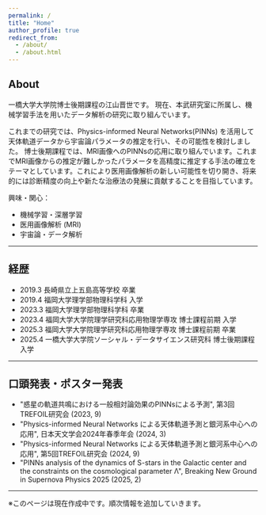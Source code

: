 ```yaml
---
permalink: /
title: "Home"
author_profile: true
redirect_from: 
  - /about/
  - /about.html
---
```


## About

一橋大学大学院博士後期課程の江山晋世です。
現在、本武研究室に所属し、機械学習手法を用いたデータ解析の研究に取り組んでいます。

これまでの研究では、Physics-informed Neural Networks(PINNs) を活用して天体軌道データから宇宙論パラメータの推定を行い、その可能性を検討しました。
博士後期課程では、MRI画像へのPINNsの応用に取り組んでいます。これまでMRI画像からの推定が難しかったパラメータを高精度に推定する手法の確立をテーマとしています。これにより医用画像解析の新しい可能性を切り開き、将来的には診断精度の向上や新たな治療法の発展に貢献することを目指しています。

興味・関心：

- 機械学習・深層学習
- 医用画像解析 (MRI)
- 宇宙論・データ解析

---


## 経歴

- 2019.3 長崎県立上五島高等学校 卒業
- 2019.4 福岡大学理学部物理科学科 入学
- 2023.3 福岡大学理学部物理科学科 卒業
- 2023.4 福岡大学大学院理学研究科応用物理学専攻 博士課程前期 入学
- 2025.3 福岡大学大学院理学研究科応用物理学専攻 博士課程前期 卒業
- 2025.4 一橋大学大学院ソーシャル・データサイエンス研究科 博士後期課程 入学


---

## 口頭発表・ポスター発表

-  "惑星の軌道共鳴における一般相対論効果のPINNsによる予測", 第3回TREFOIL研究会 (2023, 9)
-  "Physics-informed Neural Networks による天体軌道予測と銀河系中心への応用", 日本天文学会2024年春季年会 (2024, 3)
-  "Physics-informed Neural Networks による天体軌道予測と銀河系中心への応用", 第5回TREFOIL研究会 (2024, 9)
-  "PINNs analysis of the dynamics of S-stars in the Galactic center and the constraints on the cosmological parameter Λ", Breaking New Ground in Supernova Physics 2025 (2025, 2)

<!--
（※ 詳細は[こちら](/publications/)）
-->

---

<!--
## その他の活動

- **TA（ティーチング・アシスタント）**
- **学会・研究会の参加**
- **〇〇プロジェクトへの参加**

---
-->

※このページは現在作成中です。順次情報を追加していきます。


<!--
This is the front page of a website that is powered by the [Academic Pages template](https://github.com/academicpages/academicpages.github.io) and hosted on GitHub pages. [GitHub pages](https://pages.github.com) is a free service in which websites are built and hosted from code and data stored in a GitHub repository, automatically updating when a new commit is made to the repository. This template was forked from the [Minimal Mistakes Jekyll Theme](https://mmistakes.github.io/minimal-mistakes/) created by Michael Rose, and then extended to support the kinds of content that academics have: publications, talks, teaching, a portfolio, blog posts, and a dynamically-generated CV. You can fork [this template](https://github.com/academicpages/academicpages.github.io) right now, modify the configuration and markdown files, add your own PDFs and other content, and have your own site for free, with no ads!

A data-driven personal website
======
Like many other Jekyll-based GitHub Pages templates, Academic Pages makes you separate the website's content from its form. The content & metadata of your website are in structured markdown files, while various other files constitute the theme, specifying how to transform that content & metadata into HTML pages. You keep these various markdown (.md), YAML (.yml), HTML, and CSS files in a public GitHub repository. Each time you commit and push an update to the repository, the [GitHub pages](https://pages.github.com/) service creates static HTML pages based on these files, which are hosted on GitHub's servers free of charge.

Many of the features of dynamic content management systems (like Wordpress) can be achieved in this fashion, using a fraction of the computational resources and with far less vulnerability to hacking and DDoSing. You can also modify the theme to your heart's content without touching the content of your site. If you get to a point where you've broken something in Jekyll/HTML/CSS beyond repair, your markdown files describing your talks, publications, etc. are safe. You can rollback the changes or even delete the repository and start over - just be sure to save the markdown files! Finally, you can also write scripts that process the structured data on the site, such as [this one](https://github.com/academicpages/academicpages.github.io/blob/master/talkmap.ipynb) that analyzes metadata in pages about talks to display [a map of every location you've given a talk](https://academicpages.github.io/talkmap.html).

Getting started
======
1. Register a GitHub account if you don't have one and confirm your e-mail (required!)
1. Fork [this template](https://github.com/academicpages/academicpages.github.io) by clicking the "Use this template" button in the top right. 
1. Go to the repository's settings (rightmost item in the tabs that start with "Code", should be below "Unwatch"). Rename the repository "[your GitHub username].github.io", which will also be your website's URL.
1. Set site-wide configuration and create content & metadata (see below -- also see [this set of diffs](http://archive.is/3TPas) showing what files were changed to set up [an example site](https://getorg-testacct.github.io) for a user with the username "getorg-testacct")
1. Upload any files (like PDFs, .zip files, etc.) to the files/ directory. They will appear at https://[your GitHub username].github.io/files/example.pdf.  
1. Check status by going to the repository settings, in the "GitHub pages" section

Site-wide configuration
------
The main configuration file for the site is in the base directory in [_config.yml](https://github.com/academicpages/academicpages.github.io/blob/master/_config.yml), which defines the content in the sidebars and other site-wide features. You will need to replace the default variables with ones about yourself and your site's github repository. The configuration file for the top menu is in [_data/navigation.yml](https://github.com/academicpages/academicpages.github.io/blob/master/_data/navigation.yml). For example, if you don't have a portfolio or blog posts, you can remove those items from that navigation.yml file to remove them from the header. 

Create content & metadata
------
For site content, there is one markdown file for each type of content, which are stored in directories like _publications, _talks, _posts, _teaching, or _pages. For example, each talk is a markdown file in the [_talks directory](https://github.com/academicpages/academicpages.github.io/tree/master/_talks). At the top of each markdown file is structured data in YAML about the talk, which the theme will parse to do lots of cool stuff. The same structured data about a talk is used to generate the list of talks on the [Talks page](https://academicpages.github.io/talks), each [individual page](https://academicpages.github.io/talks/2012-03-01-talk-1) for specific talks, the talks section for the [CV page](https://academicpages.github.io/cv), and the [map of places you've given a talk](https://academicpages.github.io/talkmap.html) (if you run this [python file](https://github.com/academicpages/academicpages.github.io/blob/master/talkmap.py) or [Jupyter notebook](https://github.com/academicpages/academicpages.github.io/blob/master/talkmap.ipynb), which creates the HTML for the map based on the contents of the _talks directory).

**Markdown generator**

The repository includes [a set of Jupyter notebooks](https://github.com/academicpages/academicpages.github.io/tree/master/markdown_generator
) that converts a CSV containing structured data about talks or presentations into individual markdown files that will be properly formatted for the Academic Pages template. The sample CSVs in that directory are the ones I used to create my own personal website at stuartgeiger.com. My usual workflow is that I keep a spreadsheet of my publications and talks, then run the code in these notebooks to generate the markdown files, then commit and push them to the GitHub repository.

How to edit your site's GitHub repository
------
Many people use a git client to create files on their local computer and then push them to GitHub's servers. If you are not familiar with git, you can directly edit these configuration and markdown files directly in the github.com interface. Navigate to a file (like [this one](https://github.com/academicpages/academicpages.github.io/blob/master/_talks/2012-03-01-talk-1.md) and click the pencil icon in the top right of the content preview (to the right of the "Raw | Blame | History" buttons). You can delete a file by clicking the trashcan icon to the right of the pencil icon. You can also create new files or upload files by navigating to a directory and clicking the "Create new file" or "Upload files" buttons. 

Example: editing a markdown file for a talk
![Editing a markdown file for a talk](/images/editing-talk.png)


For more info
------
More info about configuring Academic Pages can be found in [the guide](https://academicpages.github.io/markdown/), the [growing wiki](https://github.com/academicpages/academicpages.github.io/wiki), and you can always [ask a question on GitHub](https://github.com/academicpages/academicpages.github.io/discussions). The [guides for the Minimal Mistakes theme](https://mmistakes.github.io/minimal-mistakes/docs/configuration/) (which this theme was forked from) might also be helpful.
-->
